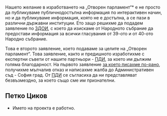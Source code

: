 Нашето желание в изработването на „Отворен парламент“* е не просто да публикуваме публичнодостъпна информация по интерактивен начин, но и да публикуваме информация, която не е достъпна, а се пази в различни държавни институции. Ето защо решихме да подадем заявление по [ЗДОИ](http://lex.bg/laws/ldoc/2134929408), с което да изискаме от Народното събрание да предостави информация за всички гласувания от 39-ото и от 40-ото Народно събрание.

Това е второто заявление, което подаваме за целите на „Отворен парламент“. Това заявление, както и предишното изработихме с експертни съвети от нашите партньори - [ПДИ](http://www.aip-bg.org/), за което им дължим голяма благодарност. На първото заявление [за което писахме по-рано](http://status.obshtestvo.bg/milestone/2014/04/16/zayavlenie-za-dostup-do-informaciq-kym-parlamenta.html), получихме мълчалив отказ и написахме жалба до Административен съд - София град. От [ПДИ](http://www.aip-bg.org/) се съгласиха да ни представляват безвъзмездно, за което също сме им признателни.

Петко Циков
----
* Името на проекта е работно.
